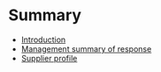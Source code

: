 # Summary

* [Introduction](README.md)
* [Management summary of response](1-management_summary_of_response.md)
* [Supplier profile](2-supplier_profile.md)

